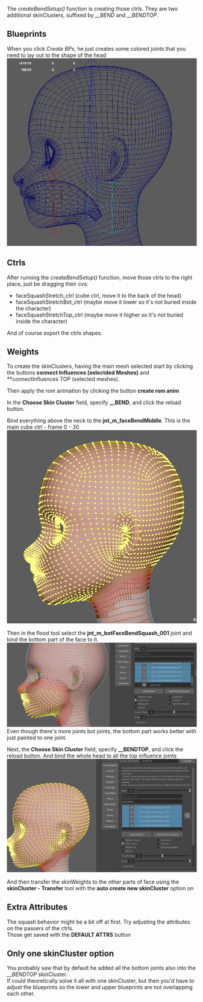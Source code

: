 
The *createBendSetup()* function is creating those ctrls. They are two additional skinClusters, suffixed by *__BEND* and *__BENDTOP*.

## Blueprints
When you click *Create BPs*, he just creates some colored joints that you need to lay out to the shape of the head
![Alt text](../images/bend_blueprints.jpg)


## Ctrls
After running the *createBendSetup()* function, move those ctrls to the right place, just be dragging their cvs:

- faceSquashStretch_ctrl (cube ctrl, move it to the back of the head)
- faceSquashStretchBot_ctrl (maybe move it lower so it's not buried inside the character)
- faceSquashStretchTop_ctrl (maybe move it higher so it's not buried inside the character)

And of course export the ctrls shapes.

## Weights
To create the skinClusters, having the main mesh selected start by clicking the buttons **connect Influences (selectded Meshes)** and 
**connectInfluences TOP (selected meshes).

Then apply the rom animation by clicking the button **create rom anim**

In the **Choose Skin Cluster** field, specify **__BEND**, and click the reload button.

Bind everything above the neck to the **jnt_m_faceBendMiddle**. This is the main cube ctrl - frame 0 - 30
![Alt text](../images/bend_mainInfluence.jpg)

Then in the flood tool select the **jnt_m_botFaceBendSquash_001** joint and bind the bottom part of the face to it.  
![Alt text](../images/bend_botInfluence2.jpg)  
Even though there's more joints bot joints, the bottom part works better with just painted to one joint.


Next, the **Choose Skin Cluster** field, specify **__BENDTOP**, and click the reload button.
And bind the whole head to all the top influence joints
![Alt text](../images/bend_topInfluences.jpg)

And then transfer the skinWeights to the other parts of face using the **skinCluster - Transfer** tool 
with the **auto create new skinCluster** option on

## Extra Attributes
The squash behavior might be a bit off at first. Try adjusting the attributes on the passers of the ctrls.  
Those get saved with the **DEFAULT ATTRS** button


## Only one skinCluster option
You probably saw that by default he added all the bottom joints also into the *__BENDTOP* skinCluster.  
If could theoretically solve it all with one skinCluster, but then you'd have to adjust the blueprints
so the lower and upper blueprints are not overlapping each other.
